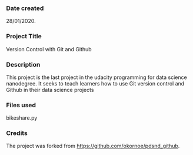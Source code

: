 ### Date created
28/01/2020.

### Project Title
Version Control with Git and Github

### Description
This project is the last project in the udacity programming for data science
nanodegree.
It seeks to teach learners how to use Git version control and Github
in their data science projects

### Files used
bikeshare.py


### Credits
The project was forked from
https://github.com/okornoe/pdsnd_github.

